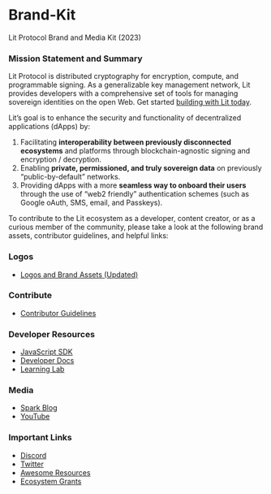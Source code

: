 # Brand-Kit
Lit Protocol Brand and Media Kit (2023)

### Mission Statement and Summary
Lit Protocol is distributed cryptography for encryption, compute, and programmable signing. As a generalizable key management network, Lit provides developers with a comprehensive set of tools for managing sovereign identities on the open Web. Get started [building with Lit today](https://developer.litprotocol.com/SDK/Explanation/installation).

Lit’s goal is to enhance the security and functionality of decentralized applications (dApps) by:

1. Facilitating **interoperability between previously disconnected ecosystems** and platforms through blockchain-agnostic signing and encryption / decryption.
2. Enabling **private, permissioned, and truly sovereign data** on previously “public-by-default” networks.
3. Providing dApps with a more **seamless way to onboard their users** through the use of “web2 friendly” authentication schemes (such as Google oAuth, SMS, email, and Passkeys).

To contribute to the Lit ecosystem as a developer, content creator, or as a curious member of the community, please take a look at the following brand assets, contributor guidelines, and helpful links:

### Logos
- [Logos and Brand Assets (Updated)](https://www.figma.com/file/Sei64PL5DdYHCMffGUXMGS/Lit-Protocol-Brand-Assets?type=design&node-id=0-1&mode=design)

### Contribute
- [Contributor Guidelines](https://docs.google.com/document/d/1slDD6ZFPxwyh54m8aehBpB3XT0r4P4h2ppDbCwR08GA/edit?usp=sharing)

### Developer Resources
- [JavaScript SDK](https://github.com/LIT-Protocol/js-sdk)
- [Developer Docs](https://developer.litprotocol.com/whatIsLit)
- [Learning Lab](https://developer.litprotocol.com/learningLab/intro)

### Media
- [Spark Blog](https://spark.litprotocol.com/)
- [YouTube](https://www.youtube.com/@thelitprotocol)

### Important Links
- [Discord](https://discord.gg/4QDrg5sDjr)
- [Twitter](https://twitter.com/LitProtocol)
- [Awesome Resources](https://github.com/LIT-Protocol/awesome/tree/main)
- [Ecosystem Grants](https://github.com/LIT-Protocol/LitGrants)
